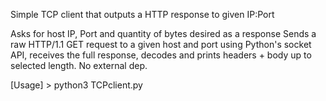 
Simple TCP client that outputs a HTTP response to given IP:Port

Asks for host IP, Port and quantity of bytes desired as a response
Sends a raw HTTP/1.1 GET request to a given host and port using Python's socket API,
receives the full response, decodes and prints headers + body up to selected length. No external dep.

[Usage] > python3 TCPclient.py
